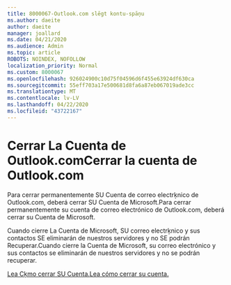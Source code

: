 ```yaml
---
title: 8000067-Outlook.com slēgt kontu-spāņu
ms.author: daeite
author: daeite
manager: joallard
ms.date: 04/21/2020
ms.audience: Admin
ms.topic: article
ROBOTS: NOINDEX, NOFOLLOW
localization_priority: Normal
ms.custom: 8000067
ms.openlocfilehash: 926024900c10d75f04596d6f455e63924df630ca
ms.sourcegitcommit: 55eff703a17e500681d8fa6a87eb067019ade3cc
ms.translationtype: MT
ms.contentlocale: lv-LV
ms.lasthandoff: 04/22/2020
ms.locfileid: "43722167"
---
```

# <a name="cerrar-la-cuenta-de-outlookcom"></a><span data-ttu-id="a966c-102">Cerrar La Cuenta de Outlook.com</span><span class="sxs-lookup"><span data-stu-id="a966c-102">Cerrar la cuenta de Outlook.com</span></span>

<span data-ttu-id="a966c-103">Para cerrar permanentemente SU Cuenta de correo electrķnico de Outlook.com, deberá cerrar SU Cuenta de Microsoft.</span><span class="sxs-lookup"><span data-stu-id="a966c-103">Para cerrar permanentemente su cuenta de correo electrónico de Outlook.com, deberá cerrar su Cuenta de Microsoft.</span></span>

<span data-ttu-id="a966c-104">Cuando cierre La Cuenta de Microsoft, SU correo electrķnico y sus contactos SE eliminarán de nuestros servidores y no SE podrán Recuperar.</span><span class="sxs-lookup"><span data-stu-id="a966c-104">Cuando cierre la Cuenta de Microsoft, su correo electrónico y sus contactos se eliminarán de nuestros servidores y no se podrán recuperar.</span></span>

[<span data-ttu-id="a966c-105">Lea Cķmo cerrar SU Cuenta.</span><span class="sxs-lookup"><span data-stu-id="a966c-105">Lea cómo cerrar su cuenta.</span></span>](https://support.office.com/es-es/article/cerrar-la-cuenta-de-outlook-com-564b801e-2a47-4cb2-afa8-12ead3185038?ui=es-ES&rs=es-ES&ad=ES?wt.mc_id=Office_Outlook_com_Alchemy)
